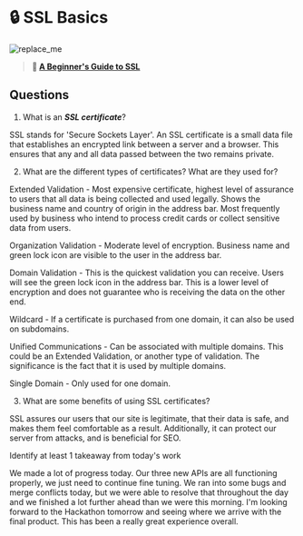 # 🔒 SSL Basics

![replace_me](https://codeworks.blob.core.windows.net/public/assets/img/illustrations/placeholder.svg)

> **📖 [A Beginner's Guide to SSL](https://codeworksacademy.com/fs-student-guide/resources/wk8-9/07-SSL)**

## Questions

1. What is an ***SSL certificate***?

SSL stands for 'Secure Sockets Layer'. An SSL certificate is a small data file that establishes an encrypted link between a server and a browser. This ensures that any and all data passed between the two remains private.

2. What are the different types of certificates? What are they used for?

Extended Validation - Most expensive certificate, highest level of assurance to users that all data is being collected and used legally. Shows the business name and country of origin in the address bar. Most frequently used by business who intend to process credit cards or collect sensitive data from users.

Organization Validation - Moderate level of encryption. Business name and green lock icon are visible to the user in the address bar.

Domain Validation - This is the quickest validation you can receive. Users will see the green lock icon in the address bar. This is a lower level of encryption and does not guarantee who is receiving the data on the other end.

Wildcard - If a certificate is purchased from one domain, it can also be used on subdomains.

Unified Communications - Can be associated with multiple domains. This could be an Extended Validation, or another type of validation. The significance is the fact that it is used by multiple domains.

Single Domain - Only used for one domain.

3. What are some benefits of using SSL certificates?

SSL assures our users that our site is legitimate, that their data is safe, and makes them feel comfortable as a result. Additionally, it can protect our server from attacks, and is beneficial for SEO.

Identify at least 1 takeaway from today's work

We made a lot of progress today. Our three new APIs are all functioning properly, we just need to continue fine tuning. We ran into some bugs and merge conflicts today, but we were able to resolve that throughout the day and we finished a lot further ahead than we were this morning. I'm looking forward to the Hackathon tomorrow and seeing where we arrive with the final product. This has been a really great experience overall.